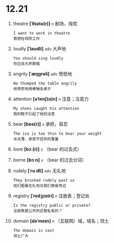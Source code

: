 # 12.21

1. theatre **[ˈθɪətə(r)]** `n` 剧场，戏院

   ```
   I want to work in theatre
   我想在戏院工作
   ```

2. loudly **[ˈlaʊdli]** `adv` 大声地

   ```
   You should sing loudly
   你应该大声歌唱
   ```

3. angrily **[ˈæŋɡrəli]** `adv` 愤怒地

   ```
   He thumped the table angrily
   他愤怒地用拳锤击桌子
   ```

4. attention **[əˈtenʃ(ə)n]** `n` 注意；注意力

   ```
   My shoes caught his attention
   我的鞋子引起了他的注意
   ```

5. bear **[beə(r)]** `v` 承担，容忍

   ```
   The ice is too thin to bear your weight
   冰太薄，承受不住你的重量
   ```

6. bore **[bɔː(r)]** `v` （bear 的过去式）

7. borne **[bɔːn]** `v` （bear 的过去分词）

8. rudely **[ˈruːdli]** `adv` 无礼地

   ```
   They brushed rudely past us
   他们粗暴无礼地与我们擦身而过
   ```

9. registry **[ˈredʒɪstri]** `n` 注册表；登记处

   ```
   Is the registry public or private?
   注册表是公开的还是私有的？
   ```

10. domain **[dəˈmeɪn]** `n` （互联网）域，域名；领土

    ```
    The domain is vast
    领土广大
    ```
